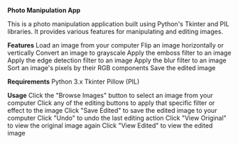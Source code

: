 **Photo Manipulation App**

This is a photo manipulation application built using Python's Tkinter and PIL libraries. It provides various features for manipulating and editing images.

**Features**
Load an image from your computer
Flip an image horizontally or vertically
Convert an image to grayscale
Apply the emboss filter to an image
Apply the edge detection filter to an image
Apply the blur filter to an image
Sort an image's pixels by their RGB components
Save the edited image

**Requirements**
Python 3.x
Tkinter
Pillow (PIL)

**Usage**
Click the "Browse Images" button to select an image from your computer
Click any of the editing buttons to apply that specific filter or effect to the image
Click "Save Edited" to save the edited image to your computer
Click "Undo" to undo the last editing action
Click "View Original" to view the original image again
Click "View Edited" to view the edited image
